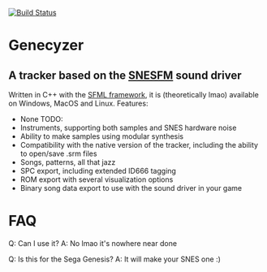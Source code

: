 [![Build Status](https://github.com/ADM228/Genecyzer/actions/workflows/ci.yml/badge.svg)](https://github.com/ADM228/Genecyzer/actions/workflows/ci.yml)
# Genecyzer
## A tracker based on the [SNESFM](https://github.com/alexmush/SNES-FM) sound driver
Written in C++ with the [SFML framework](https://sfml-dev.org), it is (theoretically lmao) available on Windows, MacOS and Linux.
Features:
- None
TODO:
- Instruments, supporting both samples and SNES hardware noise
- Ability to make samples using modular synthesis
- Compatibility with the native version of the tracker, including the ability to open/save .srm files
- Songs, patterns, all that jazz
- SPC export, including extended ID666 tagging
- ROM export with several visualization options
- Binary song data export to use with the sound driver in your game
# FAQ
Q: Can I use it?
A: No lmao it's nowhere near done

Q: Is this for the Sega Genesis?
A: It will make your SNES one \:)
